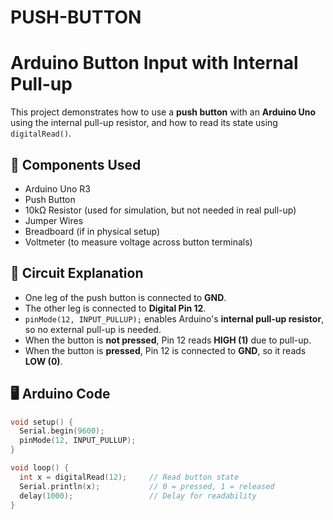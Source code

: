 # PUSH-BUTTON
# Arduino Button Input with Internal Pull-up

This project demonstrates how to use a **push button** with an **Arduino Uno** using the internal pull-up resistor, and how to read its state using `digitalRead()`.

## 🧰 Components Used

- Arduino Uno R3
- Push Button
- 10kΩ Resistor (used for simulation, but not needed in real pull-up)
- Jumper Wires
- Breadboard (if in physical setup)
- Voltmeter (to measure voltage across button terminals)

## 🔌 Circuit Explanation

- One leg of the push button is connected to **GND**.
- The other leg is connected to **Digital Pin 12**.
- `pinMode(12, INPUT_PULLUP);` enables Arduino's **internal pull-up resistor**, so no external pull-up is needed.
- When the button is **not pressed**, Pin 12 reads **HIGH (1)** due to pull-up.
- When the button is **pressed**, Pin 12 is connected to **GND**, so it reads **LOW (0)**.

## 🖥️ Arduino Code

```cpp
void setup() {
  Serial.begin(9600);
  pinMode(12, INPUT_PULLUP);
}

void loop() {
  int x = digitalRead(12);     // Read button state
  Serial.println(x);           // 0 = pressed, 1 = released
  delay(1000);                 // Delay for readability
}
